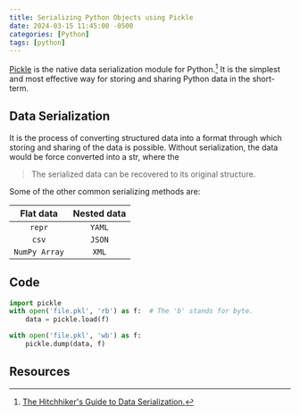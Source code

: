 ```yaml
---
title: Serializing Python Objects using Pickle
date: 2024-03-15 11:45:00 -0500
categories: [Python]
tags: [python]
---
```


[Pickle](https://docs.python.org/3/library/pickle.html) is the native data serialization module for Python.[^hitch]
It is the simplest and most effective way for storing and sharing Python data in the short-term.

## Data Serialization
It is the process of converting structured data into a format through which storing and sharing of the data is possible.
Without serialization, the data would be force converted into a str, where the  

> The serialized data can be recovered to its original structure.

Some of the other common serializing methods are:

|   Flat data    |  Nested data  |
|:--------------:|:-------------:|
|     `repr`     |    `YAML`     |
|     `csv`      |    `JSON`     |
| `NumPy Array`  |     `XML`     |


## Code
```python
import pickle
with open('file.pkl', 'rb') as f:  # The 'b' stands for byte.
    data = pickle.load(f)

with open('file.pkl', 'wb') as f:
    pickle.dump(data, f)
```

## Resources
[^hitch]: [The Hitchhiker's Guide to Data Serialization.](https://docs.python-guide.org/scenarios/serialization/)
[^datacamp]: [DataCamp - Pickle Python Tutorial](https://www.datacamp.com/tutorial/pickle-python-tutorial)